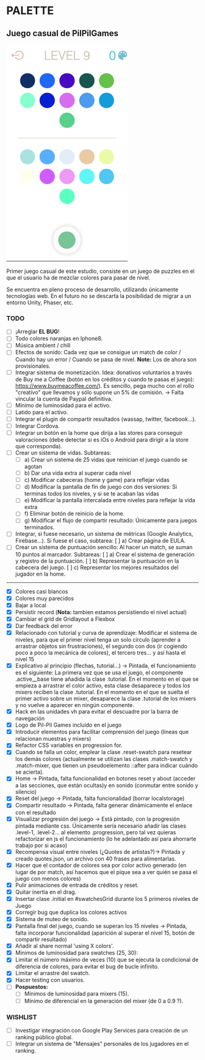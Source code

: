 # PALETTE

## Juego casual de **PilPilGames**

![Screenshoot](./screenshoot.png)

Primer juego casual de este estudio, consiste en un juego de puzzles en el que el usuario ha de
mezclar colores para pasar de nivel.

Se encuentra en pleno proceso de desarrollo, utilizando únicamente tecnologías web. En el futuro no
se descarta la posibilidad de migrar a un entorno Unity, Phaser, etc.

### TODO

-	[ ] ¡Arreglar **EL BUG**!
-	[ ] Todo colores naranjas en Iphone8.
-	[ ] Música ambient / chill
-	[ ] Efectos de sonido: Cada vez que se consigue un match de color / Cuando hay un error / Cuando se pasa de nivel. **Note:** Los de ahora son provisionales.
-	[ ] Integrar sistema de monetización. Idea: donativos voluntarios a través de Buy me a Coffee (botón en los créditos y cuando te pasas el  juego): https://www.buymeacoffee.com/). Es sencillo, pega mucho con el rollo "creativo" que llevamos y sólo supone un 5% de comisión. -> Falta vincular la cuenta de Paypal definitiva.
-	[ ] Mínimo de luminosidad para el activo.
-	[ ] Latido para el activo.
-	[ ] Integrar el plugin de compartir resultados (wassap, twitter, facebook...).
-	[ ] Integrar Cordova.
-	[ ] Integrar un botón en la home que dirija a las stores para conseguir valoraciones (debe detectar si es iOs o Android para dirigir a la store que corresponda).
-	[ ] Crear un sistema de vidas. Subtareas:
	-	[ ]  a) Crear un sistema de 25 vidas que reinician el juego cuando se agotan
	-	[ ]  b) Dar una vida extra al superar cada nivel
	-	[ ]  c) Modificar cabeceras (home y game) para reflejar vidas
	-	[ ]  d) Modificar la pantalla de fin de juego con dos versiones: Si terminas todos los niveles, y si se te  acaban las vidas
	-	[ ]  e) Modificar la pantalla intercalada entre niveles para reflejar la vida extra
	-	[ ]  f) Eliminar botón de reinicio de la home.
	-	[ ]  g) Modificar el flujo de compartir resultado: Únicamente para juegos terminados.
-   [ ] Integrar, si fuese necesario, un sistema de métricas (Google Analytics, Firebase...). Si fuese el caso, subtarea:
		[ ]  a) Crear página de EULA.
-   [ ] Crear un sistema de puntuación sencillo: Al hacer un match, se suman 10 puntos al marcador. Subtareas:
		[ ]  a) Crear el sistema de generación y registro de la puntuación.
		[ ]  b) Representar la puntuación en la cabecera del juego.
		[ ]  c) Representar los mejores resultados del jugador en la home.

-----------------------------------------

-   [x] Colores casi blancos
-   [x] Colores muy parecidos
-   [x] Bajar a local
-   [x] Persistir record (**Nota:** tambien estamos persistiendo el nivel actual)
-   [x] Cambiar el grid de Gridlayout a Flexbox
-   [x] Dar feedback del error
-   [x] Relacionado con tutorial y curva de aprendizaje: Modificar el sistema de niveles, para que
		el primer nivel tenga un solo círculo (aprender a arrastrar objetos sin frustraciones), el
		segundo con dos (ir cogiendo poco a poco la mecánica de colores), el tercero tres... y así
		hasta el nivel 15
-   [x] Explicativo al principio (flechas, tutorial...) -> Pintada, el funcionamiento es el
		siguiente: La primera vez que se usa el juego, el componente .active\_\_base tiene añadida
		la clase .tutorial. En el momento en el que se empieza a arrastrar el color activo, esta
		clase desaparece y todos los mixers reciben la clase .tutorial. En el momento en el que se
		suelta el primer activo sobre un mixer, desaparece la clase .tutorial de los mixers y no
		vuelve a aparecer en ningún componente.
-   [x] Hack en las unidades vh para evitar el descuadre por la barra de navegación
-   [x] Logo de Pil-Pil Games incluido en el juego
-   [X] Introducir elementos para facilitar comprensión del juego (líneas que relacionan muestras y mixers)
-   [x] Refactor CSS variables en progression for.
-   [x] Cuando se falla un color, emplear la clase .reset-swatch para resetear los demás colores (actualmente se utilizan las clases .match-swatch y .match-mixer, que tienen un pseudoelemento ::after para indicar cuándo se acierta).
-   [x] Home -> Pintada, falta funcionalidad en botones reset y about (acceder a las secciones, que están ocultas)y en sonido (conmutar entre sonido y silencio)
-   [x] Reset del juego -> Pintada, falta funcionalidad (borrar localstorage)
-   [x] Compartir resultado -> Pintada, falta generar dinámicamente el enlace con el resultado
-   [x] Visualizar progresión del juego -> Está pintado, con la progresión pintada mediante css. Únicamente sería necesario añadir las clases .level-1, .level-2... al elemento .progression, pero tal vez quieras refactorizar en js el funcionamiento (lo he adelantado así para ahorrarte trabajo por si acaso)
-   [x] Recompensa visual entre niveles (¿Quotes de artistas?)-> Pintada y creado quotes.json, un
		archivo con 40 frases para alimentarlas.
-   [x] Hacer que el contador de colores sea por color activo generado (en lugar de por match, así hacemos que el pique sea a ver quién se pasa el juego con menos colores)
-   [x] Pulir animaciones de entrada de créditos y reset.
-   [x] Quitar inertia en el drag.
-   [x] Insertar clase .initial en #swatchesGrid durante los 5 primeros niveles de Juego
-   [x] Corregir bug que duplica los colores activos
-	[x] Sistema de muteo de sonido.
-   [x] Pantalla final del juego, cuando se superan los 15 niveles -> Pintada, falta incorporar funcionalidad (aparición al superar el nivel 15, botón de compartir resultado)
-   [x] Añadir al share normal 'using X colors'.
-   [x] Mínimos de luminosidad para swatches (25, 30):
-   [x] Limitar el número máximo de veces (10) que se ejecuta la condicional de diferencia de colores, para evitar el bug de bucle infinito.
-   [x] Limitar el arrastre del swatch.
-   [x] Hacer testing con usuarios.
-   [ ] **Pospuestos:**
	-	[ ] Mínimos de luminosidad para mixers (15).
	-   [ ] Mínimo de diferencial en la generación del mixer (de 0 a 0.9 ?).

### WISHLIST
-   [ ] Investigar integración con Google Play Services para creación de un ranking público global.
-   [ ] Integrar un sistema de "Mensajes" personales de los jugadores en el ranking.

